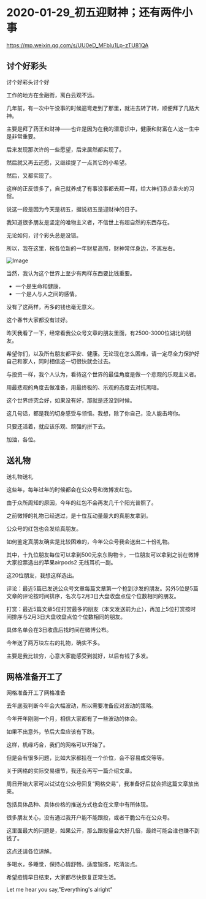 # 2020-01-29_初五迎财神；还有两件小事

https://mp.weixin.qq.com/s/UU0eD_MFblu1Lp-zTU81QA



## 讨个好彩头



讨个好彩头讨个好

工作的地方在金融街，离白云观不远。

几年前，有一次中午没事的时候遛弯走到了那里，就进去转了转，顺便拜了几路大神。

主要是拜了药王和财神——也许是因为在我的潜意识中，健康和财富在人这一生中是非常重要。



后来发现那次许的一些愿望，后来居然都实现了。

然后就又再去还愿，又继续提了一点其它的小希望。

然后，又都实现了。

这样的正反馈多了，自己就养成了有事没事都去拜一拜，给大神们添点香火的习惯。



说这一段是因为今天是初五，据说初五是迎财神的日子。

我知道很多朋友是坚定的唯物主义者，不信世上有超自然的东西存在。

无论如何，讨个彩头总是没错。

所以，我在这里，祝各位新的一年财星高照，财神常伴身边，不离左右。



![Image](https://mmbiz.qpic.cn/mmbiz_jpg/SEPick5M9xjPXicCQVXzdpK5fgABQpDPVpRMFomVpNhdwaOm9UBGYibeD7XAibxr7HI4d2zC59ZRVYlhP0XNH86yuA/640?wx_fmt=jpeg&tp=webp&wxfrom=5&wx_lazy=1&wx_co=1)





当然，我认为这个世界上至少有两样东西要比钱重要。

- 一个是生命和健康，
- 一个是人与人之间的感情。

没有了这两样，再多的钱也毫无意义。



这个春节大家都没有过好。

昨天我看了一下，经常看我公众号文章的朋友里面，有2500-3000位湖北的朋友。

希望你们，以及所有朋友都平安、健康。无论现在怎么困难，请一定尽全力保护好自己和家人，同时相信这一切很快就会过去。

与投资一样，我个人认为，看待这个世界的最佳角度是做一个悲观的乐观主义者。

用最悲观的角度去做准备，用最终极的、乐观的态度去对抗黑暗。

这个世界终究会好，如果没有好，那就是还没到时候。



这几句话，都是我的切身感受与领悟。我想，除了你自己，没人能击垮你。

只要还活着，就应该乐观、顽强的拼下去。



加油，各位。



## 送礼物

送礼物送礼

这些年，每年过年的时候都会在公众号和微博发红包。

由于众所周知的原因，今年的红包不会再发几千个阳光普照了。

之前微博的礼物已经送过，是十位互动量最大的真朋友拿到。

公众号的红包也会发给真朋友。

如何鉴定真朋友确实是比较困难的，今年公众号我会送出二十份礼物。

其中，十九位朋友每位可以拿到500元京东购物卡，一位朋友可以拿到之前在微博大家投票选出的苹果airpods2 无线耳机一副。



这20位朋友，我想这样选出。

评论：最近5篇已发送公众号文章每篇文章第一个抢到沙发的朋友。另外5位是5篇文章的评论按时间排序，名次与2月3日大盘收盘点位个位数相同的朋友。

打赏：最近5篇文章5位打赏最多的朋友（本文发送前为止），再加上5位打赏按时间排序与2月3日大盘收盘点位个位数相同的朋友。



具体名单会在3日收盘后找时间在微博公布。

今年送了两万块左右的礼物，确实不多。

主要是我比较穷，心意大家能感受到就好，以后有钱了多发。



## 网格准备开工了

网格准备开工了网格准备

去年底我判断今年会大幅波动，所以需要准备应对波动的策略。

今年开年刚刚一个月，相信大家都有了一些波动的体会。

如果不出意外，节后大盘应该有下跌。

这样，机缘巧合，我们的网格可以开始了。



但是会有很多问题，比如大家都挂在一个价位，会不容易成交等等。

关于网格的实际交易细节，我还会再写一篇介绍文章。

周日开始大家可以试试在公众号回复“网格交易”，我准备好后就会把这篇文章放出来。

包括具体品种、具体价格的推送方式也会在文章中有所体现。



很多朋友关心，没有通过我开户能不能跟投，或者干脆公布在公众号。

这里面最大的问题是，如果公开，那么跟投量会大好几倍，最终可能会谁也赚不到钱了。

这点还请各位谅解。



多喝水，多睡觉，保持心情舒畅，适度锻炼，吃清淡点。

希望疫情早日结束，大家都尽快恢复正常生活。



Let me hear you say,"Everything's alright"